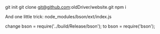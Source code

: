 git init
git clone git@github.com:oldDriver/website.git
npm i

And one little trick:
node_modules/bson/ext/index.js

change bson = require('../build/Release/bson');
to bson = require('bson');